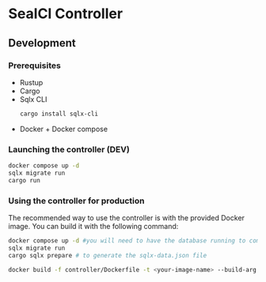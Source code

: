 # SealCI Controller

## Development

### Prerequisites

- Rustup
- Cargo
- Sqlx CLI
    ```bash
    cargo install sqlx-cli
    ```
- Docker + Docker compose

### Launching the controller (DEV)

```bash
docker compose up -d
sqlx migrate run
cargo run
```

### Using the controller for production

The recommended way to use the controller is with the provided Docker image. You can build it with the following command:

```bash
docker compose up -d #you will need to have the database running to compile the image
sqlx migrate run
cargo sqlx prepare # to generate the sqlx-data.json file

docker build -f controller/Dockerfile -t <your-image-name> --build-arg RUST_VERSION=1.81 --build-arg DATABASE_URL='postgres://postgres:postgres@0.0.0.0:5432/sealci' --build-arg HTTP='0.0.0.0:8080' --build-arg GRPC='http://0.0.0.0:55001' . # build args are optional
```
